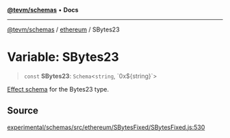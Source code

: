 [**@tevm/schemas**](../../README.md) • **Docs**

***

[@tevm/schemas](../../modules.md) / [ethereum](../README.md) / SBytes23

# Variable: SBytes23

> `const` **SBytes23**: `Schema`\<`string`, \`0x$\{string\}\`\>

[Effect schema](https://github.com/Effect-TS/schema) for the Bytes23 type.

## Source

[experimental/schemas/src/ethereum/SBytesFixed/SBytesFixed.js:530](https://github.com/evmts/tevm-monorepo/blob/main/experimental/schemas/src/ethereum/SBytesFixed/SBytesFixed.js#L530)
